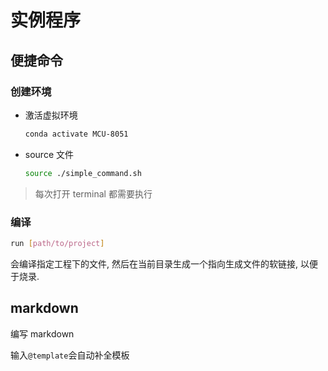 # 实例程序

## 便捷命令

### 创建环境

- 激活虚拟环境

  ```bash
  conda activate MCU-8051
  ```

- source 文件

  ```bash
  source ./simple_command.sh
  ```

> 每次打开 terminal 都需要执行

### 编译

```bash
run [path/to/project]
```

会编译指定工程下的文件, 然后在当前目录生成一个指向生成文件的软链接, 以便于烧录.

## markdown

编写 markdown

输入`@template`会自动补全模板
